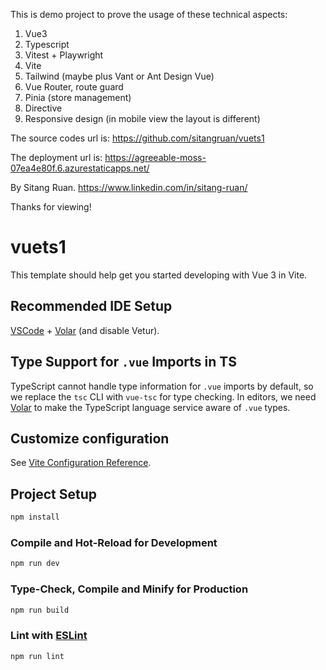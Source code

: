 This is demo project to prove the usage of these technical aspects:

 1. Vue3
 2. Typescript
 3. Vitest + Playwright
 4. Vite
 5. Tailwind (maybe plus Vant or Ant Design Vue)
 6. Vue Router, route guard
 7. Pinia (store management)
 8. Directive
 9. Responsive design (in mobile view the layout is different)


The source codes url is:
https://github.com/sitangruan/vuets1

The deployment url is:
https://agreeable-moss-07ea4e80f.6.azurestaticapps.net/

By Sitang Ruan.
https://www.linkedin.com/in/sitang-ruan/


Thanks for viewing!


# vuets1

This template should help get you started developing with Vue 3 in Vite.

## Recommended IDE Setup

[VSCode](https://code.visualstudio.com/) + [Volar](https://marketplace.visualstudio.com/items?itemName=Vue.volar) (and disable Vetur).

## Type Support for `.vue` Imports in TS

TypeScript cannot handle type information for `.vue` imports by default, so we replace the `tsc` CLI with `vue-tsc` for type checking. In editors, we need [Volar](https://marketplace.visualstudio.com/items?itemName=Vue.volar) to make the TypeScript language service aware of `.vue` types.

## Customize configuration

See [Vite Configuration Reference](https://vite.dev/config/).

## Project Setup

```sh
npm install
```

### Compile and Hot-Reload for Development

```sh
npm run dev
```

### Type-Check, Compile and Minify for Production

```sh
npm run build
```

### Lint with [ESLint](https://eslint.org/)

```sh
npm run lint
```
